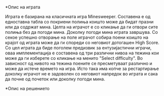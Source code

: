 *Опис на играта

Играта е базирана на класичната игра Minesweeper. Составена е од едноставна табла со покриени полиња коишто може да бидат празни или да содржат мина. Целта на играчот е со кликање да ги отвори сите полиња без да погоди мина. Доколку погоди мина играта завршува. Со секое успешно отворање на поле играчот собира поени коишто на крајот од играта може да ги спореди со неговиот дотогашен High Score. Со цел играта да биде поголем предизвик за ентузијастични играчи, оваа имплементација е составена од три различни нивоа на тежина кои може да ги изберете со кликање на менито "Select difficulty". Во зависност од нивото на тежина поените се пресметуваат различно и може да истече времето на игра. Исто така има копче за рестартирање доколку играчот не е задоволен со неговиот напредок во играта и сака да почне од почеток или доколку погоди мина.


*Опис на решението
